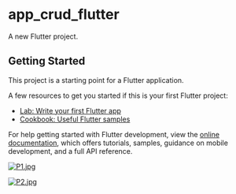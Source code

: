 # app_crud_flutter

A new Flutter project.

## Getting Started

This project is a starting point for a Flutter application.

A few resources to get you started if this is your first Flutter project:

- [Lab: Write your first Flutter app](https://docs.flutter.dev/get-started/codelab)
- [Cookbook: Useful Flutter samples](https://docs.flutter.dev/cookbook)

For help getting started with Flutter development, view the
[online documentation](https://docs.flutter.dev/), which offers tutorials,
samples, guidance on mobile development, and a full API reference.



[![P1.jpg](https://i.postimg.cc/vZcqmwrR/P1.jpg)](https://postimg.cc/v4wLPj2X)



[![P2.jpg](https://i.postimg.cc/JzkNgr3h/P2.jpg)](https://postimg.cc/75qJJyWv)
